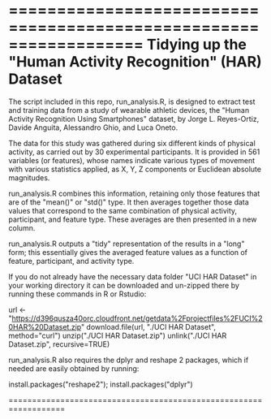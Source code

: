 ==================================================================
Tidying up the "Human Activity Recognition" (HAR) Dataset
==================================================================

The script included in this repo, run_analysis.R, is designed to extract test 
and training data from a study of wearable athletic devices, the "Human Activity 
Recognition Using Smartphones" dataset, by Jorge L. Reyes-Ortiz, Davide Anguita, 
Alessandro Ghio, and Luca Oneto. 

The data for this study was gathered during six different kinds of physical 
activity, as carried out by 30 experimental participants. It is provided in 561 
variables (or features), whose names indicate various types of movement with 
various statistics applied, as X, Y, Z components or Euclidean absolute magnitudes. 

run_analysis.R combines this information, retaining only those features that 
are of the "mean()" or "std()" type. It then averages together those data values 
that correspond to the same combination of physical activity, participant, and 
feature type. These averages are then presented in a new column. 

run_analysis.R outputs a "tidy" representation of the results in a "long" form; 
this essentially gives the averaged feature values as a function of feature, 
participant, and activity type.

If you do not already have the necessary data folder "UCI HAR Dataset" in your 
working directory it can be downloaded and un-zipped there by running these 
commands in R or Rstudio:

url <- "https://d396qusza40orc.cloudfront.net/getdata%2Fprojectfiles%2FUCI%20HAR%20Dataset.zip"
download.file(url, "./UCI HAR Dataset", method="curl")
unzip("./UCI HAR Dataset.zip")
unlink("./UCI HAR Dataset.zip", recursive=TRUE)

run_analysis.R also requires the dplyr and reshape 2 packages, which if needed are easily obtained by running:

install.packages("reshape2"); install.packages("dplyr")

==================================================================

